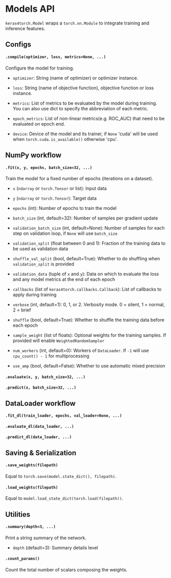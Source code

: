 # Models API

`keras4torch.Model` wraps a `torch.nn.Module` to integrate training and inference features.

## Configs

#### `.compile(optimizer, loss, metrics=None, ...)`

Configure the model for training.

+ `optimizer`: String (name of optimizer) or optimizer instance.

+  `loss`: String (name of objective function), objective function or loss instance.

+ `metrics`: List of metrics to be evaluated by the model during training. You can also use dict to specify the abbreviation of each metric.

+ `epoch_metrics`: List of non-linear metrics(e.g. ROC_AUC) that need to be evaluated on epoch end.

+ `device`: Device of the model and its trainer, if `None` 'cuda' will be used when `torch.cuda.is_available()` otherwise 'cpu'.



## NumPy workflow

#### `.fit(x, y, epochs, batch_size=32, ...)`

Train the model for a fixed number of epochs (iterations on a dataset).

+ `x` (`ndarray` or `torch.Tensor` or list): Input data

+ `y` (`ndarray` or `torch.Tensor`): Target data

+ `epochs` (int): Number of epochs to train the model

+ `batch_size` (int, default=32): Number of samples per gradient update

+ `validation_batch_size` (int, default=None): Number of samples for each step on validation loop, if `None` will use `batch_size`

+ `validation_split` (float between 0 and 1): Fraction of the training data to be used as validation data

+ `shuffle_val_split` (bool, default=True): Whether to do shuffling when `validation_split` is provided

+ `validation_data` (tuple of `x` and `y`): Data on which to evaluate the loss and any model metrics at the end of each epoch
  
+ `callbacks` (list of `keras4torch.callbacks.Callback`): List of callbacks to apply during training

+ `verbose` (int, default=1): 0, 1, or 2. Verbosity mode. 0 = silent, 1 = normal, 2 = brief

+ `shuffle` (bool, default=True): Whether to shuffle the training data before each epoch

+ `sample_weight` (list of floats): Optional weights for the training samples. If provided will enable `WeightedRandomSampler`
  
+ `num_workers` (int, default=0): Workers of `DataLoader`. If `-1` will use `cpu_count() - 1` for multiprocessing

+ `use_amp` (bool, default=False): Whether to use automatic mixed precision

#### `.evaluate(x, y, batch_size=32, ...)`



#### `.predict(x, batch_size=32, ...)`



## DataLoader workflow

#### `.fit_dl(train_loader, epochs, val_loader=None, ...)`



#### `.evaluate_dl(data_loader, ...)`



#### `.predict_dl(data_loader, ...)`





## Saving & Serialization

#### `.save_weights(filepath)`

Equal to `torch.save(model.state_dict(), filepath)`.

#### `.load_weights(filepath)`

Equal to `model.load_state_dict(torch.load(filepath))`.



## Utilities

#### `.summary(depth=3, ...)`

Print a string summary of the network.

+   `depth` (default=3): Summary details level

#### `.count_params()`

Count the total number of scalars composing the weights.